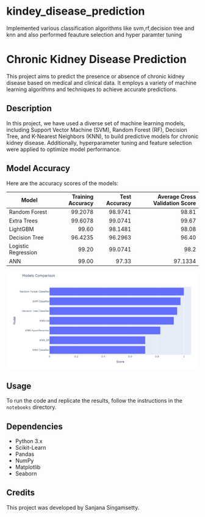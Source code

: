 # kindey_disease_prediction
Implemented various classification algorithms like svm,rf,decision tree and knn and also performed feauture selection and hyper paramter tuning
# Chronic Kidney Disease Prediction

This project aims to predict the presence or absence of chronic kidney disease based on medical and clinical data. It employs a variety of machine learning algorithms and techniques to achieve accurate predictions.

## Description

In this project, we have used a diverse set of machine learning models, including Support Vector Machine (SVM), Random Forest (RF), Decision Tree, and K-Nearest Neighbors (KNN), to build predictive models for chronic kidney disease. Additionally, hyperparameter tuning and feature selection were applied to optimize model performance.

## Model Accuracy

Here are the accuracy scores of the models:

| Model                | Training Accuracy | Test Accuracy | Average Cross Validation Score |
|----------------------|-------------------:|--------------:|-------------------------------:|
| Random Forest        |            99.2078 |       98.9741 |                         98.81 |
| Extra Trees          |            99.6078 |       99.0741 |                         99.67 |
| LightGBM             |              99.60 |       98.1481 |                         98.08 |
| Decision Tree        |            96.4235 |       96.2963 |                         96.40 |
| Logistic Regression  |              99.20 |       99.0741 |                         98.2  |
| ANN                  |              99.00 |         97.33 |                       97.1334 |


![Model Accuracy](accuracy_of_models.png)


## Usage

To run the code and replicate the results, follow the instructions in the `notebooks` directory.

## Dependencies

- Python 3.x
- Scikit-Learn
- Pandas
- NumPy
- Matplotlib
- Seaborn

## Credits

This project was developed by Sanjana Singamsetty.

